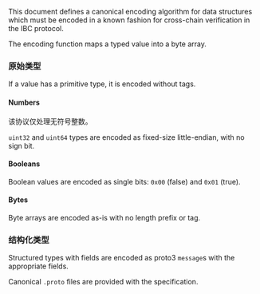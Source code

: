 This document defines a canonical encoding algorithm for data structures which must be encoded in a known fashion for cross-chain verification in the IBC protocol.

The encoding function maps a typed value into a byte array.

### 原始类型

If a value has a primitive type, it is encoded without tags.

#### Numbers

该协议仅处理无符号整数。

`uint32` and `uint64` types are encoded as fixed-size little-endian, with no sign bit.

#### Booleans

Boolean values are encoded as single bits: `0x00` (false) and `0x01` (true).

#### Bytes

Byte arrays are encoded as-is with no length prefix or tag.

### 结构化类型

Structured types with fields are encoded as proto3 `message`s with the appropriate fields.

Canonical `.proto` files are provided with the specification.
